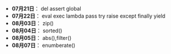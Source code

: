 
- **07月21日**： del assert global
- **07月22日**： eval exec lambda pass try raise except finally yield
- **08月03日**： zip()
- **08月04日**： sorted()
- **08月05日**： abs(),filter()
- **08月07日**： enumberate()